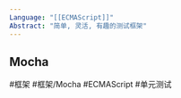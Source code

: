 ```yaml
---
Language: "[[ECMAScript]]"
Abstract: "简单, 灵活, 有趣的测试框架"
---
```


## Mocha

#框架 #框架/Mocha #ECMAScript #单元测试